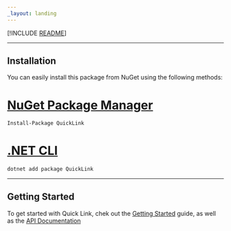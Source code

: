 ```yaml
---
_layout: landing
---
```


[!INCLUDE [README](../README.md)]

---

## Installation

You can easily install this package from NuGet using the following methods:

# [NuGet Package Manager](#tab/nugetpackagemanager)

```bash
Install-Package QuickLink
```

# [.NET CLI](#tab/dotnetcli)

```bash
dotnet add package QuickLink
```

---

## Getting Started

To get started with Quick Link, chek out the [Getting Started](getting-started.md) guide, as well as the [API Documentation](<xref:QuickLink>)